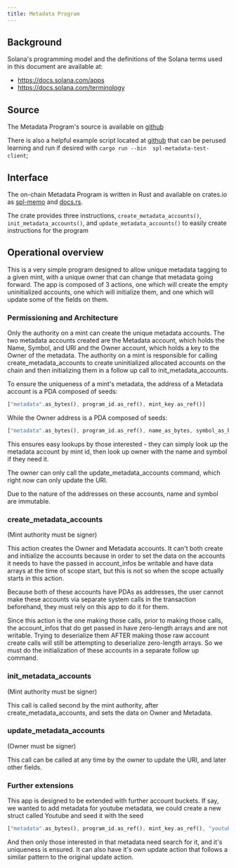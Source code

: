 ```yaml
---
title: Metadata Program
---
```


## Background

Solana's programming model and the definitions of the Solana terms used in this
document are available at:

- https://docs.solana.com/apps
- https://docs.solana.com/terminology

## Source

The Metadata Program's source is available on
[github](https://github.com/solana-labs/solana-program-library)

There is also a helpful example script located at 
[github](https://github.com/solana-labs/solana-program-library/tree/master/metadata/test/src/main.rs)
that can be perused learning and run if desired with `cargo run --bin  spl-metadata-test-client`;

## Interface

The on-chain Metadata Program is written in Rust and available on crates.io as
[spl-memo](https://crates.io/crates/spl-memo) and
[docs.rs](https://docs.rs/spl-memo).

The crate provides three instructions, `create_metadata_accounts()`, `init_metadata_accounts()`, and `update_metadata_accounts()` to easily create instructions for the program

## Operational overview

This is a very simple program designed to allow unique metadata tagging to a given mint, with a unique owner
that can change that metadata going forward. The app is composed of 3 actions, one which will create the empty
uninitialized accounts, one which will initialize them, and one which will update some of the fields on them.

### Permissioning and Architecture

Only the authority on a mint can create the unique metadata accounts. The two metadata accounts created are the Metadata account, which holds the Name, Symbol, and URI and the Owner account, which holds a key to the Owner of
the metadata. The authority on a mint is responsible for calling create_metadata_accounts to create uninitialized
allocated accounts on the chain and then initializing them in a follow up call to init_metadata_accounts.

To ensure the uniqueness of a mint's metadata, the address of a Metadata account is a PDA composed of seeds:

```rust
["metadata".as_bytes(), program_id.as_ref(), mint_key.as_ref()]
```

While the Owner address is a PDA composed of seeds:

```rust
["metadata".as_bytes(), program_id.as_ref(), name_as_bytes, symbol_as_bytes]
```

This ensures easy lookups by those interested - they can simply look up the metadata account by mint id, then
look up owner with the name and symbol if they need it.

The owner can only call the update_metadata_accounts command, which right now can only update the URI.

Due to the nature of the addresses on these accounts, name and symbol are immutable.

### create_metadata_accounts

(Mint authority must be signer)

This action creates the Owner and Metadata accounts. It can't both create and initialize the accounts because in
order to set the data on the accounts it needs to have the passed in account_infos be writable and have data
arrays at the time of scope start, but this is not so when the scope actually starts in this action.

Because both of these accounts have PDAs as addresses, the user cannot make these accounts
via separate system calls in the transaction beforehand, they must rely on this app to do it for them.

Since this action is the one making those calls, prior to making those calls, the account_infos that
do get passed in have zero-length arrays and are not writable. Trying to deserialize them AFTER making
those raw account create calls will still be attempting to deserialize zero-length arrays.
So we must do the initialization of these accounts in a separate follow up command.

### init_metadata_accounts

(Mint authority must be signer)

This call is called second by the mint authority, after create_metadata_accounts, and sets the data on Owner and
Metadata.

### update_metadata_accounts

(Owner must be signer)

This call can be called at any time by the owner to update the URI, and later other fields.

### Further extensions

This app is designed to be extended with further account buckets. If say, we wanted to add metadata for youtube
metadata, we could create a new struct called Youtube and seed it with the seed

```rust
["metadata".as_bytes(), program_id.as_ref(), mint_key.as_ref(), "youtube".as_bytes()]
```

And then only those interested in that metadata need search for it, and it's uniqueness is ensured. It can also
have it's own update action that follows a similar pattern to the original update action.
